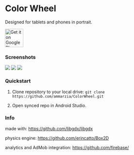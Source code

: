 # Color Wheel
Designed for tablets and phones in portrait.


<a href="https://play.google.com/store/apps/details?id=com.colorwheel5.game">
    <img alt="Get it on Google Play" src="https://play.google.com/intl/en_us/badges/images/apps/en-play-badge.png" height="60"/>
</a>

### Screenshots

![](https://i.imgur.com/XJHuUU9.png) ![](https://i.imgur.com/OxXugLL.png) ![](https://i.imgur.com/uabdVNo.png)

### Quickstart

1. Clone repository to your local drive: `git clone https://github.com/ammarzia/ColorWheel.git`

2. Open synced repo in Android Studio.

### Info

made with: https://github.com/libgdx/libgdx

physics engine: https://github.com/erincatto/Box2D

analytics and AdMob integration: https://github.com/firebase/
